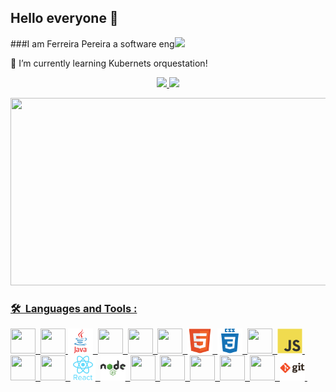 ## Hello everyone 👋
###I am Ferreira Pereira a software eng<img src="https://media.giphy.com/media/WUlplcMpOCEmTGBtBW/giphy.gif" width="30">
 
  </p>

🌱 I’m currently learning Kubernets orquestation!
<!--
**pereiratc/pereiratc** is a ✨ _special_ ✨ repository because its `README.md` (this file) appears on your GitHub profile.

Here are some ideas to get you started:

- 🔭 I’m currently working on ...
- 🌱 I’m currently learning ...
- 👯 I’m looking to collaborate on ...
- 🤔 I’m looking for help with ...
- 💬 Ask me about ...
- 📫 How to reach me: ...
- 😄 Pronouns: ...
- ⚡ Fun fact: ...
-->


<div align="center">
  <a href="https://github.com/pereiratc/github-readme-stats">
  <img height="180em" src="https://github-readme-stats.vercel.app/api/top-langs/?username=pereiratc&layout=compact&langs_count=7&theme=dracula"/>
  <img height="180em" src="https://github-readme-stats.vercel.app/api?username=pereiratc&show_icons=true&theme=dracula&include_all_commits=true&count_private=true"/>
</div> 
<p align="center"><img src="https://media.giphy.com/media/dWesBcTLavkZuG35MI/giphy.gif" width="600" height="300"  /></p>

### 🛠 &nbsp;Languages and Tools :

 
 
<p>
<img src="https://cdn.jsdelivr.net/gh/devicons/devicon/icons/vscode/vscode-original.svg" width="40" height="40"/>&nbsp; 
<img src="https://cdn.jsdelivr.net/gh/devicons/devicon/icons/cplusplus/cplusplus-original.svg" width="40" height="40" />
<img src="https://github.com/devicons/devicon/blob/master/icons/java/java-original-wordmark.svg" title="Java" alt="Java" width="40" height="40"/>&nbsp;
<img src="https://cdn.jsdelivr.net/gh/devicons/devicon/icons/npm/npm-original-wordmark.svg" width="40" height="40"/>&nbsp;
<img src="https://cdn.jsdelivr.net/gh/devicons/devicon/icons/python/python-original.svg" width="40" height="40"/>&nbsp;
<img src="https://cdn.jsdelivr.net/gh/devicons/devicon/icons/dot-net/dot-net-original-wordmark.svg" width="40" height="40"/>&nbsp;
<img src="https://github.com/devicons/devicon/blob/master/icons/html5/html5-original.svg" title="HTML5" alt="HTML" width="40" height="40"/>&nbsp;
<img src="https://github.com/devicons/devicon/blob/master/icons/css3/css3-plain-wordmark.svg"  title="CSS3" alt="CSS" width="40" height="40"/>&nbsp;
<img src="https://cdn.jsdelivr.net/gh/devicons/devicon/icons/bootstrap/bootstrap-original-wordmark.svg" width="40" height="40"/>&nbsp;
<img src="https://github.com/devicons/devicon/blob/master/icons/javascript/javascript-original.svg" title="JavaScript" alt="JavaScript" width="40" height="40"/>&nbsp;
<img src="https://cdn.jsdelivr.net/gh/devicons/devicon/icons/sass/sass-original.svg" width="40" height="40"/>&nbsp;
<img src="https://cdn.jsdelivr.net/gh/devicons/devicon/icons/angularjs/angularjs-original.svg" width="40" height="40"/>&nbsp;
<img src="https://github.com/devicons/devicon/blob/master/icons/react/react-original-wordmark.svg" title="React" alt="React" width="40" height="40"/>&nbsp;
<img src="https://github.com/devicons/devicon/blob/master/icons/nodejs/nodejs-original-wordmark.svg" title="NodeJS" alt="NodeJS" width="40" height="40"/>&nbsp;
<img src="https://cdn.jsdelivr.net/gh/devicons/devicon/icons/jquery/jquery-original-wordmark.svg" width="40" height="40"/>&nbsp;
<img src="https://cdn.jsdelivr.net/gh/devicons/devicon/icons/jupyter/jupyter-original-wordmark.svg" width="40" height="40"/>&nbsp;
<img src="https://cdn.jsdelivr.net/gh/devicons/devicon/icons/mysql/mysql-original.svg" width="40" height="40"/>&nbsp;
<img src="https://cdn.jsdelivr.net/gh/devicons/devicon/icons/php/php-original.svg" width="40" height="40"/>&nbsp;
<img src="https://cdn.jsdelivr.net/gh/devicons/devicon/icons/apache/apache-original-wordmark.svg" width="40" height="40"/>&nbsp;  
<img src="https://github.com/devicons/devicon/blob/master/icons/git/git-original-wordmark.svg" title="Git" **alt="Git" width="40" height="40"/>&nbsp;                   
</p>
